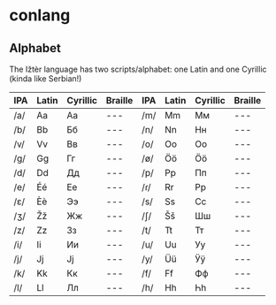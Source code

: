 # conlang

## Alphabet
The Ižtèr language has two scripts/alphabet: one Latin and one Cyrillic (kinda like Serbian!)

| IPA | Latin | Cyrillic | Braille | IPA | Latin | Cyrillic | Braille |
| --- | --- | --- | --- | --- | --- | --- | --- |
| /a/ | Aa | Аа | --- | /m/ | Mm | Мм | --- |
| /b/ | Bb | Бб | --- | /n/ | Nn | Нн | --- |
| /v/ | Vv | Вв | --- | /o/ | Oo | Оо | --- |
| /g/ | Gg | Гг | --- | /ø/ | Öö | Ӧӧ | --- |
| /d/ | Dd | Дд | --- | /p/ | Pp | Пп | --- |
| /e/ | Éé | Ее | --- | /ɾ/ | Rr | Рр | --- |
| /ɛ/ | Èè | Ээ | --- | /s/ | Ss | Сс | --- |
| /ʒ/ | Žž | Жж | --- | /ʃ/ | Šš | Шш | --- |
| /z/ | Zz | Зз | --- | /t/ | Tt | Тт | --- |
| /i/ | Ii | Ии | --- | /u/ | Uu | Уу | --- |
| /j/ | Jj | Јј | --- | /y/ | Üü | Ӱӱ | --- |
| /k/ | Kk | Кк | --- | /f/ | Ff | Фф | --- |
| /l/ | Ll | Лл | --- | /h/ | Hh | Һһ | --- |
